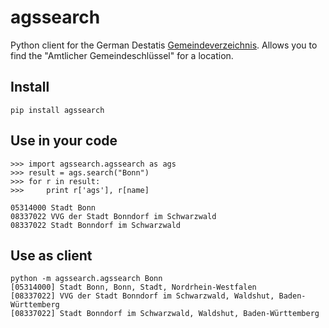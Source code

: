 agssearch
=========

Python client for the German Destatis [Gemeindeverzeichnis](https://www.destatis.de/gv/). Allows you to find the "Amtlicher Gemeindeschlüssel" for a location.

## Install

    pip install agssearch


## Use in your code

    >>> import agssearch.agssearch as ags
    >>> result = ags.search("Bonn")
    >>> for r in result:
    >>>     print r['ags'], r[name]

    05314000 Stadt Bonn
    08337022 VVG der Stadt Bonndorf im Schwarzwald
    08337022 Stadt Bonndorf im Schwarzwald

## Use as client

    python -m agssearch.agssearch Bonn
    [05314000] Stadt Bonn, Bonn, Stadt, Nordrhein-Westfalen
    [08337022] VVG der Stadt Bonndorf im Schwarzwald, Waldshut, Baden-Württemberg
    [08337022] Stadt Bonndorf im Schwarzwald, Waldshut, Baden-Württemberg
